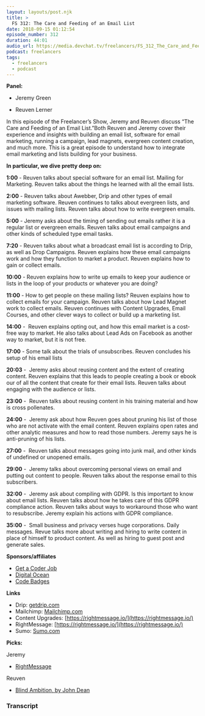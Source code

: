 ```yaml
---
layout: layouts/post.njk
title: >
  FS 312: The Care and Feeding of an Email List
date: 2018-09-15 01:12:54
episode_number: 312
duration: 44:01
audio_url: https://media.devchat.tv/freelancers/FS_312_The_Care_and_Feeding_of_a_Email_List.mp3
podcast: freelancers
tags:
  - freelancers
  - podcast
---
```


**Panel:**

- Jeremy Green

- Reuven Lerner

In this episode of the Freelancer’s Show, Jeremy and Reuven discuss “The Care and Feeding of an Email List.”Both Reuven and Jeremy cover their experience and insights with building an email list, software for email marketing, running a campaign, lead magnets, evergreen content creation, and much more. This is a great episode to understand how to integrate email marketing and lists building for your business.

**In particular, we dive pretty deep on:**

**1:00** - Reuven talks about special software for an email list. Mailing for Marketing. Reuven talks about the things he learned with all the email lists.

**2:00** - Reuven talks about Awebber, Drip and other types of email marketing software. Reuven continues to talks about evergreen lists, and issues with mailing lists. Reuven talks about how to write evergreen emails.

**5:00** - Jeremy asks about the timing of sending out emails rather it is a regular list or evergreen emails. Reuven talks about email campaigns and other kinds of scheduled type email tasks.

**7:20** - Reuven talks about what a broadcast email list is according to Drip, as well as Drop Campaigns. Reuven explains how these email campaigns work and how they function to market a product. Reuven explains how to gain or collect emails.

**10:00** - Reuven explains how to write up emails to keep your audience or lists in the loop of your products or whatever you are doing?

**11:00** - How to get people on these mailing lists? Reuven explains how to collect emails for your campaign. Reuven talks about how Lead Magnet work to collect emails. Reuven continues with Content Upgrades, Email Courses, and other clever ways to collect or build up a marketing list.

**14:00** -&nbsp; Reuven explains opting out, and how this email market is a cost-free way to market. He also talks about Lead Ads on Facebook as another way to market, but it is not free.

**17:00** - Some talk about the trials of unsubscribes. Reuven concludes his setup of his email lists

**20:03** -&nbsp; Jeremy asks about reusing content and the extent of creating content. Reuven explains that this leads to people creating a book or ebook our of all the content that create for their email lists. Reuven talks about engaging with the audience or lists.

**23:00** -&nbsp; Reuven talks about reusing content in his training material and how is cross pollenates.&nbsp;

**24:00** -&nbsp; Jeremy ask about how Reuven goes about pruning his list of those who are not activate with the email content. Reuven explains open rates and other analytic measures and how to read those numbers. Jeremy says he is anti-pruning of his lists.

**27:00** -&nbsp; Reuven talks about messages going into junk mail, and other kinds of undefined or unopened emails.

**29:00** -&nbsp; Jeremy talks about overcoming personal views on email and putting out content to people. Reuven talks about the response email to this subscribers.

**32:00** -&nbsp; Jeremy ask about compiling with GDPR. Is this important to know about email lists. Reuven talks about how he takes care of this GDPR compliance action. Reuven talks about ways to workaround those who want to resubscribe. Jeremy explain his actions with GDPR compliance.

**35:00** -&nbsp; Small business and privacy verses huge corporations. Daily messages. Revue talks more about writing and hiring to write content in place of himself to product content. As well as hiring to guest post and generate sales.

**Sponsors/affiliates**

- [Get a Coder Job](https://devchat.tv/get-a-coder-job/)
- [Digital Ocean](https://www.digitalocean.com)
- [Code Badges](https://codebadge.org)

**Links**

- Drip: [getdrip.com](https://getdrip.com/)
- Mailchimp: [Mailchimp.com](https://mailchimp.com/)
- Content Upgrades: [https://rightmessage.io/](https://rightmessage.io/)
- RightMessage: [https://rightmessage.io/](https://rightmessage.io/)
- Sumo: [Sumo.com](https://sumo.com/)

**Picks:**

Jeremy

- [RightMessage](https://rightmessage.io)

Reuven

- [Blind Ambition, by John Dean](https://www.amazon.com/Blind-Ambition-White-House-Years/dp/1504041011/)

### Transcript
